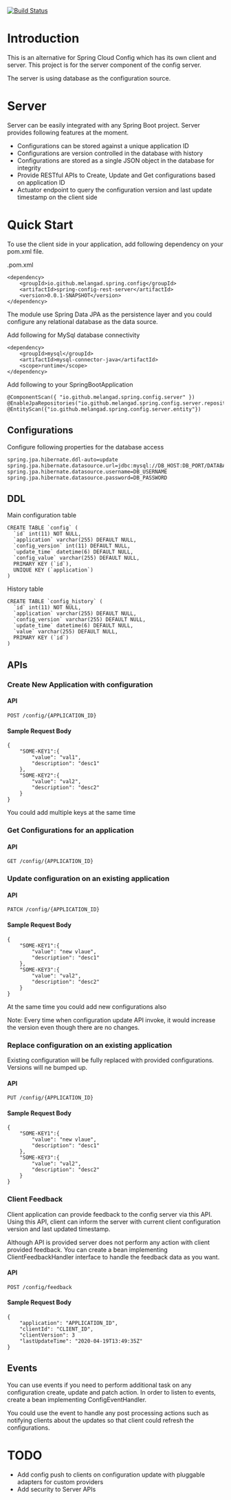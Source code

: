 [![Build Status](https://dev.azure.com/melanga0355/Spring%20Config%20Server/_apis/build/status/melangad.spring-config-rest-server?branchName=master)](https://dev.azure.com/melanga0355/Spring%20Config%20Server/_build/latest?definitionId=1&branchName=master)

# Introduction
This is an alternative for Spring Cloud Config which has its own client and server. This project is for the server component of the config server.

The server is using database as the configuration source.

# Server
Server can be easily integrated with any Spring Boot project. Server provides following features at the moment.

* Configurations can be stored against a unique application ID
* Configurations are version controlled in the database with history
* Configurations are stored as a single JSON object in the database for integrity
* Provide RESTful APIs to Create, Update and Get configurations based on application ID
* Actuator endpoint to query the configuration version and last update timestamp on the client side

# Quick Start
To use the client side in your application, add following dependency on your pom.xml file.

.pom.xml
```
<dependency>
    <groupId>io.github.melangad.spring.config</groupId>
    <artifactId>spring-config-rest-server</artifactId>
    <version>0.0.1-SNAPSHOT</version>
</dependency>
```

The module use Spring Data JPA as the persistence layer and you could configure any relational database as the data source.

Add following for MySql database connectivity
```
<dependency>
    <groupId>mysql</groupId>
    <artifactId>mysql-connector-java</artifactId>
    <scope>runtime</scope>
</dependency>
```

Add following to your SpringBootApplication

```
@ComponentScan({ "io.github.melangad.spring.config.server" })
@EnableJpaRepositories("io.github.melangad.spring.config.server.repository")
@EntityScan({"io.github.melangad.spring.config.server.entity"})
```

## Configurations
Configure following properties for the database access
```
spring.jpa.hibernate.ddl-auto=update
spring.jpa.hibernate.datasource.url=jdbc:mysql://DB_HOST:DB_PORT/DATABASE_NAME
spring.jpa.hibernate.datasource.username=DB_USERNAME
spring.jpa.hibernate.datasource.password=DB_PASSWORD
```

## DDL
Main configuration table
```
CREATE TABLE `config` (
  `id` int(11) NOT NULL,
  `application` varchar(255) DEFAULT NULL,
  `config_version` int(11) DEFAULT NULL,
  `update_time` datetime(6) DEFAULT NULL,
  `config_value` varchar(255) DEFAULT NULL,
  PRIMARY KEY (`id`),
  UNIQUE KEY (`application`)
)
```

History table
```
CREATE TABLE `config_history` (
  `id` int(11) NOT NULL,
  `application` varchar(255) DEFAULT NULL,
  `config_version` varchar(255) DEFAULT NULL,
  `update_time` datetime(6) DEFAULT NULL,
  `value` varchar(255) DEFAULT NULL,
  PRIMARY KEY (`id`)
)
```

## APIs
### Create New Application with configuration
#### API
```
POST /config/{APPLICATION_ID}
```
#### Sample Request Body
```
{
    "SOME-KEY1":{
        "value": "val1",
        "description": "desc1"
    },
    "SOME-KEY2":{
        "value": "val2",
        "description": "desc2"
    }
}
```
You could add multiple keys at the same time

### Get Configurations for an application
#### API
```
GET /config/{APPLICATION_ID}
```
### Update configuration on an existing application
#### API
```
PATCH /config/{APPLICATION_ID}
```
#### Sample Request Body
```
{
    "SOME-KEY1":{
        "value": "new vlaue",
        "description": "desc1"
    },
    "SOME-KEY3":{
        "value": "val2",
        "description": "desc2"
    }
}
```
At the same time you could add new configurations also

Note: Every time when configuration update API invoke, it would increase the version even though there are no changes.

### Replace configuration on an existing application
Existing configuration will be fully replaced with provided configurations. Versions will ne bumped up.
#### API
```
PUT /config/{APPLICATION_ID}
```
#### Sample Request Body
```
{
    "SOME-KEY1":{
        "value": "new vlaue",
        "description": "desc1"
    },
    "SOME-KEY3":{
        "value": "val2",
        "description": "desc2"
    }
}
```

### Client Feedback
Client application can provide feedback to the config server via this API. Using this API, client can inform the server with current client configuration version and last updated timestamp.

Although API is provided server does not perform any action with client provided feedback. You can create a bean implementing ClientFeedbackHandler interface to handle the feedback data as you want.

#### API
```
POST /config/feedback
```
#### Sample Request Body
```
{
    "application": "APPLICATION_ID",
    "clientId": "CLIENT_ID",
    "clientVersion": 3
    "lastUpdateTime": "2020-04-19T13:49:35Z"
}
```

## Events
You can use events if you need to perform additional task on any configuration create, update and patch action. In order to listen to events, create a bean implementing ConfigEventHandler.

You could use the event to handle any post processing actions such as notifying clients about the updates so that client could refresh the configurations.

# TODO
* Add config push to clients on configuration update with pluggable adapters for custom providers
* Add security to Server APIs